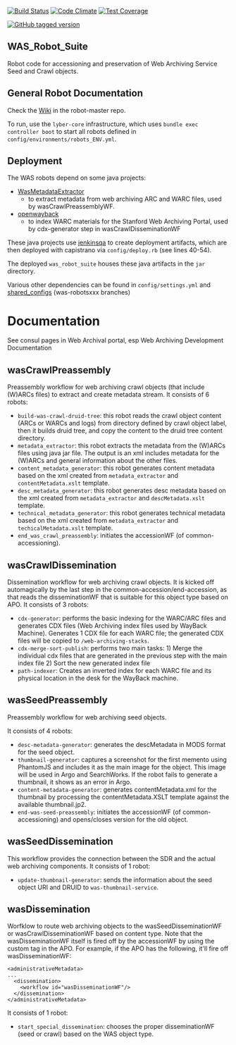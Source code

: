 [![Build Status](https://travis-ci.org/sul-dlss/was_robot_suite.svg?branch=was-robots-base)](https://travis-ci.org/sul-dlss/was_robot_suite)
[![Code Climate](https://codeclimate.com/github/sul-dlss/was_robot_suite/badges/gpa.svg)](https://codeclimate.com/github/sul-dlss/was_robot_suite)
[![Test Coverage](https://codeclimate.com/github/sul-dlss/was_robot_suite/badges/coverage.svg)](https://codeclimate.com/github/sul-dlss/was_robot_suite/coverage)

[![GitHub tagged version](https://badge.fury.io/gh/sul-dlss%2Fwas_robot_suite.svg)](https://badge.fury.io/gh/sul-dlss%2Fwas_robot_suite)

WAS_Robot_Suite
---------------

Robot code for accessioning and preservation of Web Archiving Service Seed and Crawl objects.

## General Robot Documentation

Check the [Wiki](https://github.com/sul-dlss/robot-master/wiki) in the robot-master repo.

To run, use the `lyber-core` infrastructure, which uses `bundle exec controller boot`
to start all robots defined in `config/environments/robots_ENV.yml`.

## Deployment

The WAS robots depend on some java projects:

- [WasMetadataExtractor](https://github.com/sul-dlss/WASMetadataExtractor)
  - to extract metadata from web archiving ARC and WARC files, used by wasCrawlPreassemblyWF.
- [openwayback](https://github.com/sul-dlss/openwayback)
  - to index WARC materials for the Stanford Web Archiving Portal, used by cdx-generator step in wasCrawlDisseminationWF

These java projects use [jenkinsqa](https://jenkinsqa.stanford.edu/) to create deployment artifacts, which are then deployed with capistrano via `config/deploy.rb` (see lines 40-54).

The deployed `was_robot_suite` houses these java artifacts in the `jar` directory.

Various other dependencies can be found in `config/settings.yml` and [shared_configs](https://github.com/sul-dlss/shared_configs) (was-robotsxxx branches)

# Documentation

See consul pages in Web Archival portal, esp Web Archiving Development Documentation

## wasCrawlPreassembly

Preassembly workflow for web archiving crawl objects (that include (W)ARCs files) to extract and create metadata stream.  It consists of 6 robots:

* `build-was-crawl-druid-tree`: this robot reads the crawl object content (ARCs or WARCs and logs) from directory defined by crawl object label, then it builds druid tree, and copy the content to the druid tree content directory.
* `metadata_extractor`: this robot extracts the metadata from the (W)ARCs files using java jar file. The output is an xml includes metadata for the (W)ARCs and general information about the other files.
* `content_metadata_generator`: this robot generates content metadata based on the xml created from `metadata_extractor` and `contentMetadata.xslt` template.
* `desc_metadata_generator`: this robot generates desc metadata based on the xml created from `metadata_extractor` and `descMetadata.xslt` template.
* `technical_metadata_generator`: this robot generates technical metadata based on the xml created from `metadata_extractor` and `techicalMetadata.xslt` template.
* `end_was_crawl_preassembly`: initiates the accessionWF (of common-accessioning).

## wasCrawlDissemination

Dissemination workflow for web archiving crawl objects.  It is kicked off automagically by the last step in the common-accession/end-accession, as that reads the disseminationWF that is suitable for this object type based on APO. It consists of 3 robots:

* `cdx-generator`: performs the basic indexing for the WARC/ARC files and generates CDX files (Web Archiving index files used by WayBack Machine). Generates 1 CDX file for each WARC file; the generated CDX files will be copied to `/web-archiving-stacks`.
* `cdx-merge-sort-publish`: performs two main tasks:  1) Merge the individual cdx files that are generated in the previous step with the main index file 2) Sort the new generated index file
* `path-indexer`: Creates an inverted index for each WARC file and its physical location in the desk for the WayBack machine.

## wasSeedPreassembly

Preassembly workflow for web archiving seed objects.

It consists of 4 robots:

* `desc-metadata-generator`: generates the descMetadata in MODS format for the seed object.
* `thumbnail-generator`: captures a screenshot for the first memento using PhantomJS and includes it as the main image for the object. This image will be used in Argo and SearchWorks.  If the robot fails to generate a thumbnail, it shows as an error in Argo.
* `content-metadata-generator`: generates contentMetadata.xml for the thumbnail by processing the contentMetadata.XSLT template against the available thumbnail.jp2.
* `end-was-seed-preassembly`: initiates the accessionWF (of common-accessioning) and opens/closes version for the old object.

## wasSeedDissemination

This workflow provides the connection between the SDR and the actual web archiving components.  It consists of 1 robot:

* `update-thumbnail-generator`: sends the information about the seed object URI and DRUID to `was-thumbnail-service`.

## wasDissemination

Worfklow to route web archiving objects to the wasSeedDisseminationWF or wasCrawlDisseminationWF based on content type.  Note that the wasDisseminationWF itself is fired off by the accessionWF by using the custom <dissemination><workflow> tag in the APO. For example, if the APO has the following, it'll fire off wasDisseminationWF:

```
<administrativeMetadata>
...
  <dissemination>
    <workflow id="wasDisseminationWF"/>
  </dissemination>
</administrativeMetadata>
```

It consists of 1 robot:

* `start_special_dissemination`: chooses the proper disseminationWF (seed or crawl) based on the WAS object type.
